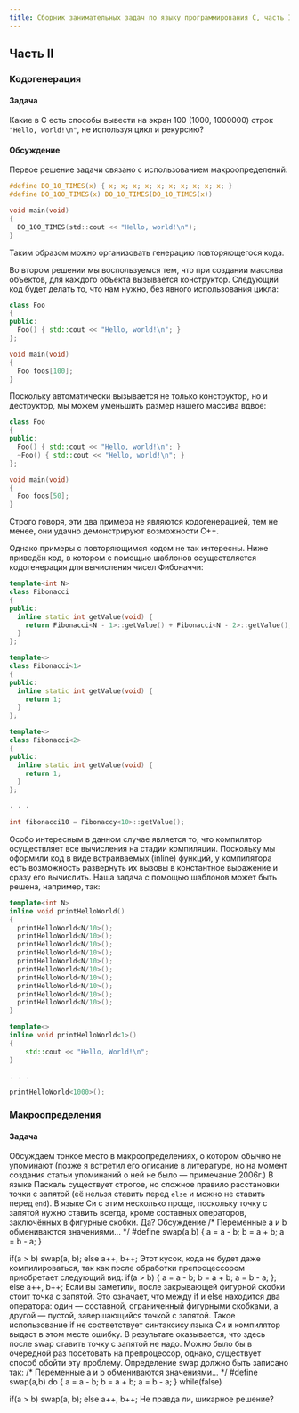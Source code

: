```yaml
---
title: Сборник занимательных задач по языку программирования C, часть I
---
```

## Часть II

### Кодогенерация

#### Задача

Какие в C есть способы вывести на экран 100 (1000, 1000000) строк `"Hello, world!\n"`, не используя цикл и рекурсию?

#### Обсуждение

Первое решение задачи связано с использованием макроопределений:

```C
#define DO_10_TIMES(x) { x; x; x; x; x; x; x; x; x; x; }
#define DO_100_TIMES(x) DO_10_TIMES(DO_10_TIMES(x))

void main(void)
{
  DO_100_TIMES(std::cout << "Hello, world!\n");
}
```

Таким образом можно организовать генерацию повторяющегося кода.

Во втором решении мы воспользуемся тем, что при создании массива объектов, для каждого объекта вызывается конструктор. Следующий код будет делать то, что нам нужно, без явного использования цикла:

```c++
class Foo
{
public:
  Foo() { std::cout << "Hello, world!\n"; }
};

void main(void)
{
  Foo foos[100];
}
```

Поскольку автоматически вызывается не только конструктор, но и деструктор, мы можем уменьшить размер нашего массива вдвое:

```c++
class Foo
{
public:
  Foo() { std::cout << "Hello, world!\n"; }
  ~Foo() { std::cout << "Hello, world!\n"; }
};

void main(void)
{
  Foo foos[50];
}
```

Строго говоря, эти два примера не являются кодогенерацией, тем не менее, они удачно демонстрируют возможности С++.

Однако примеры с повторяющимся кодом не так интересны. Ниже приведён код, в котором с помощью шаблонов осуществляется кодогенерация для вычисления чисел Фибоначчи:

```c++
template<int N>
class Fibonacci
{
public:
  inline static int getValue(void) {
    return Fibonacci<N - 1>::getValue() + Fibonacci<N - 2>::getValue();
  }
};

template<> 
class Fibonacci<1>
{
public:
  inline static int getValue(void) {
    return 1;
  }
};

template<>
class Fibonacci<2>
{
public:
  inline static int getValue(void) {
    return 1;
  }
};

. . .

int fibonacci10 = Fibonaccy<10>::getValue();
```

Особо интересным в данном случае является то, что компилятор осуществляет все вычисления на стадии компиляции. Поскольку мы оформили код в виде встраиваемых (inline) функций,
у компилятора есть возможность развернуть их вызовы в константное выражение и сразу его вычислить.
Наша задача с помощью шаблонов может быть решена, например, так:

```c++
template<int N>
inline void printHelloWorld()
{
  printHelloWorld<N/10>();
  printHelloWorld<N/10>();
  printHelloWorld<N/10>();
  printHelloWorld<N/10>();
  printHelloWorld<N/10>();
  printHelloWorld<N/10>();
  printHelloWorld<N/10>();
  printHelloWorld<N/10>();
  printHelloWorld<N/10>();
  printHelloWorld<N/10>();
}

template<>
inline void printHelloWorld<1>()
{
    std::cout << "Hello, World!\n";
}

. . .

printHelloWorld<1000>();
```

### Макроопределения

#### Задача

Обсуждаем тонкое место в макроопределениях, о котором обычно не упоминают (позже я встретил его описание в литературе, но на момент создания статьи упоминаний о ней не было — примечание 2006г.)
В языке Паскаль существует строгое, но сложное правило расстановки точки с запятой (её нельзя ставить перед `else` и можно не ставить перед `end`). В языке Си с этим несколько проще, поскольку точку с запятой нужно ставить всегда, кроме составных операторов, заключённых в фигурные скобки.
Да?
Обсуждение
/* Переменные a и b обмениваются значениями... */
#define swap(a,b) { a = a - b; b = a + b; a = b - a; }

if(a > b)
	swap(a, b);
else
	a++, b++;
Этот кусок, кода не будет даже компилироваться, так как после обработки препроцессором приобретает следующий вид:
if(a > b)
	{ a = a - b; b = a + b; a = b - a; };
else
	a++, b++;
Если вы заметили, после закрывающей фигурной скобки стоит точка с запятой. Это означает, что между if и else находится два оператора: один — составной, ограниченный фигурными скобками, а другой — пустой, завершающийся точкой с запятой. Такое использование if не соответствует синтаксису языка Си и компилятор выдаст в этом месте ошибку.
В результате оказывается, что здесь после swap ставить точку с запятой не надо. Можно было бы в очередной раз посетовать на препроцессор, однако, существует способ обойти эту проблему. Определение swap должно быть записано так:
/* Переменные a и b обмениваются значениями... */
#define swap(a,b) do { a = a - b; b = a + b; a = b - a; } while(false)

if(a > b)
	swap(a, b);
else
	a++, b++;
Не правда ли, шикарное решение?
